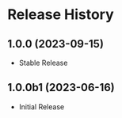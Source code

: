 # Release History

## 1.0.0 (2023-09-15)

* Stable Release

## 1.0.0b1 (2023-06-16)

* Initial Release
